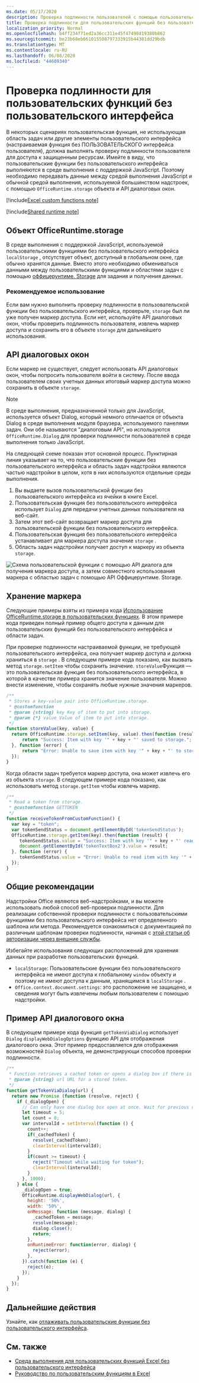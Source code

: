 ```yaml
---
ms.date: 05/17/2020
description: Проверка подлинности пользователей с помощью пользовательских функций в Excel, не использующих область задач.
title: Проверка подлинности для пользовательских функций без пользовательского интерфейса
localization_priority: Normal
ms.openlocfilehash: b4ff234f71ed2a36cc311e45f47498d19380b862
ms.sourcegitcommit: be23b68eb661015508797333915b44381dd29bdb
ms.translationtype: MT
ms.contentlocale: ru-RU
ms.lasthandoff: 06/08/2020
ms.locfileid: "44609340"
---
```

# <a name="authentication-for-ui-less-custom-functions"></a>Проверка подлинности для пользовательских функций без пользовательского интерфейса

В некоторых сценариях пользовательская функция, не использующая область задач или другие элементы пользовательского интерфейса (настраиваемая функция без ПОЛЬЗОВАТЕЛЬСКОГО интерфейса пользователя), должна выполнять проверку подлинности пользователя для доступа к защищенным ресурсам. Имейте в виду, что пользовательские функции без пользовательского интерфейса выполняются в среде выполнения с поддержкой JavaScript. Поэтому необходимо передавать данные между средой выполнения JavaScript и обычной средой выполнения, используемой большинством надстроек, с помощью `OfficeRuntime.storage` объекта и API диалоговых окон.

[!include[Excel custom functions note](../includes/excel-custom-functions-note.md)]

[!include[Shared runtime note](../includes/shared-runtime-note.md)]

## <a name="officeruntimestorage-object"></a>Объект OfficeRuntime.storage

В среде выполнения с поддержкой JavaScript, используемой пользовательскими функциями без пользовательского интерфейса `localStorage` , отсутствует объект, доступный в глобальном окне, где обычно хранятся данные. Вместо этого необходимо обмениваться данными между пользовательскими функциями и областями задач с помощью [оффицерунтиме. Storage](/javascript/api/office-runtime/officeruntime.storage) для задания и получения данных.

### <a name="suggested-usage"></a>Рекомендуемое использование

Если вам нужно выполнить проверку подлинности в пользовательской функции без пользовательского интерфейса, проверьте, `storage` был ли уже получен маркер доступа. Если нет, используйте API диалоговых окон, чтобы проверить подлинность пользователя, извлечь маркер доступа и сохранить его в объекте `storage` для дальнейшего использования.

## <a name="dialog-api"></a>API диалоговых окон

Если маркер не существует, следует использовать API диалоговых окон, чтобы попросить пользователя войти в систему. После ввода пользователем своих учетных данных итоговый маркер доступа можно сохранить в объекте `storage`.

> [!NOTE]
> В среде выполнения, предназначенной только для JavaScript, используется объект Dialog, который немного отличается от объекта Dialog в среде выполнения модуля браузера, используемого панелями задач. Они обе называются "диалоговым API", но используются `OfficeRuntime.Dialog` для проверки подлинности пользователей в среде выполнения только JavaScript.

На следующей схеме показан этот основной процесс. Пунктирная линия указывает на то, что пользовательские функции без пользовательского интерфейса и область задач надстройки являются частью надстройки в целом, хотя в них используются отдельные среды выполнения.

1. Вы выдаете вызов пользовательской функции без пользовательского интерфейса из ячейки в книге Excel.
2. Пользовательская функция без пользовательского интерфейса использует `Dialog` для передачи учетных данных пользователя на веб-сайт.
3. Затем этот веб-сайт возвращает маркер доступа для пользовательской функции без пользовательского интерфейса.
4. Пользовательская функция без пользовательского интерфейса устанавливает для маркера доступа значение `storage` .
5. Область задач надстройки получает доступ к маркеру из объекта `storage`.

![Схема пользовательской функции с помощью API диалога для получения маркера доступа, а затем совместного использования маркера с областью задач с помощью API Оффицерунтиме. Storage.](../images/authentication-diagram.png "Схема проверки подлинности.")

## <a name="storing-the-token"></a>Хранение маркера

Следующие примеры взяты из примера кода [Использование OfficeRuntime.storage в пользовательских функциях](https://github.com/OfficeDev/PnP-OfficeAddins/tree/master/Excel-custom-functions/AsyncStorage). В этом примере кода приведен полный пример общего доступа к данным для пользовательских функций без пользовательского интерфейса и области задач.

При проверке подлинности настраиваемой функции, не требующей пользовательского интерфейса, она получает маркер доступа и должна храниться в `storage` . В следующем примере кода показано, как вызвать метод `storage.setItem` чтобы сохранить значение. `storeValue`Функция — это пользовательская функция без пользовательского интерфейса, в которой в качестве примера хранится значение пользователя. Можно внести изменение, чтобы сохранять любые нужные значения маркеров.

```js
/**
 * Stores a key-value pair into OfficeRuntime.storage.
 * @customfunction
 * @param {string} key Key of item to put into storage.
 * @param {*} value Value of item to put into storage.
 */
function storeValue(key, value) {
  return OfficeRuntime.storage.setItem(key, value).then(function (result) {
      return "Success: Item with key '" + key + "' saved to storage.";
  }, function (error) {
      return "Error: Unable to save item with key '" + key + "' to storage. " + error;
  });
}
```

Когда области задач требуется маркер доступа, она может извлечь его из объекта `storage`. В следующем примере кода показано, как использовать метод `storage.getItem` чтобы извлечь маркер.

```js
/**
 * Read a token from storage.
 * @customfunction GETTOKEN
 */
function receiveTokenFromCustomFunction() {
  var key = "token";
  var tokenSendStatus = document.getElementById('tokenSendStatus');
  OfficeRuntime.storage.getItem(key).then(function (result) {
     tokenSendStatus.value = "Success: Item with key '" + key + "' read from storage.";
     document.getElementById('tokenTextBox2').value = result;
  }, function (error) {
     tokenSendStatus.value = "Error: Unable to read item with key '" + key + "' from storage. " + error;
  });
}
```

## <a name="general-guidance"></a>Общие рекомендации

Надстройки Office являются веб-надстройками, и вы можете использовать любой способ веб-проверки подлинности. Для реализации собственной проверки подлинности с пользовательскими функциями без пользовательского интерфейса нет определенного шаблона или метода. Рекомендуется ознакомиться с документацией по различным шаблонам проверки подлинности, начиная с [этой статьи об авторизации через внешние службы](../develop/auth-external-add-ins.md).  

Избегайте использования следующих расположений для хранения данных при разработке пользовательских функций.  

- `localStorage`: Пользовательские функции без пользовательского интерфейса не имеют доступа к глобальному `window` объекту и поэтому не имеют доступа к данным, хранящимся в `localStorage` .
- `Office.context.document.settings`: это расположение не защищено, и сведения могут быть извлечены любым пользователем с помощью надстройки.

## <a name="dialog-box-api-example"></a>Пример API диалогового окна

В следующем примере кода функция `getTokenViaDialog` использует `Dialog` `displayWebDialogOptions` функцию API для отображения диалогового окна. Этот пример предоставляется для отображения возможностей `Dialog` объекта, не демонстрирующи способов проверки подлинности.

```JavaScript
/**
 * Function retrieves a cached token or opens a dialog box if there is no saved token. Note that this is not a sufficient example of authentication but is intended to show the capabilities of the Dialog object.
 * @param {string} url URL for a stored token.
 */
function getTokenViaDialog(url) {
  return new Promise (function (resolve, reject) {
    if (_dialogOpen) {
      // Can only have one dialog box open at once. Wait for previous dialog box's token.
      let timeout = 5;
      let count = 0;
      var intervalId = setInterval(function () {
        count++;
        if(_cachedToken) {
          resolve(_cachedToken);
          clearInterval(intervalId);
        }
        if(count >= timeout) {
          reject("Timeout while waiting for token");
          clearInterval(intervalId);
        }
      }, 1000);
    } else {
      _dialogOpen = true;
      OfficeRuntime.displayWebDialog(url, {
        height: '50%',
        width: '50%',
        onMessage: function (message, dialog) {
          _cachedToken = message;
          resolve(message);
          dialog.close();
          return;
        },
        onRuntimeError: function(error, dialog) {
          reject(error);
        },
      }).catch(function (e) {
        reject(e);
      });
    }
  });
}
```

## <a name="next-steps"></a>Дальнейшие действия
Узнайте, как [отлаживать пользовательские функции без пользовательского интерфейса](custom-functions-debugging.md).

## <a name="see-also"></a>См. также

* [Среда выполнения для пользовательских функций Excel без пользовательского интерфейса](custom-functions-runtime.md)
* [Руководство по пользовательским функциям в Excel](excel-tutorial-custom-functions.md)
